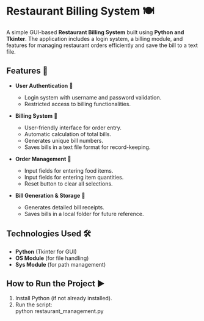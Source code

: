 # Restaurant Billing System 🍽️  

A simple GUI-based **Restaurant Billing System** built using **Python and Tkinter**. The application includes a login system, a billing module, and features for managing restaurant orders efficiently and save the bill to a text file.  

## Features 🚀  

- **User Authentication** 🔐  
  - Login system with username and password validation.  
  - Restricted access to billing functionalities.  

- **Billing System** 🧾  
  - User-friendly interface for order entry.  
  - Automatic calculation of total bills.  
  - Generates unique bill numbers.  
  - Saves bills in a text file format for record-keeping.  

- **Order Management** 📜  
  - Input fields for entering food items.  
  - Input fields for entering item quantities.  
  - Reset button to clear all selections.  

- **Bill Generation & Storage** 📂  
  - Generates detailed bill receipts.  
  - Saves bills in a local folder for future reference.  

## Technologies Used 🛠️  
- **Python** (Tkinter for GUI)  
- **OS Module** (for file handling)  
- **Sys Module** (for path management)  

## How to Run the Project ▶️  

1. Install Python (if not already installed).  
2. Run the script:  
   python restaurant_management.py

